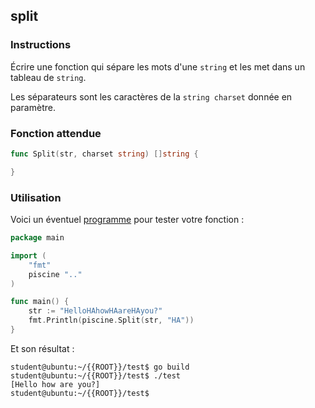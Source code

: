 ## split

### Instructions

Écrire une fonction qui sépare les mots d'une `string` et les met dans un tableau de `string`.

Les séparateurs sont les caractères de la `string charset` donnée en paramètre.

### Fonction attendue

```go
func Split(str, charset string) []string {

}
```

### Utilisation

Voici un éventuel [programme](TODO-LINK) pour tester votre fonction :

```go
package main

import (
	"fmt"
	piscine ".."
)

func main() {
	str := "HelloHAhowHAareHAyou?"
	fmt.Println(piscine.Split(str, "HA"))
}
```

Et son résultat :

```console
student@ubuntu:~/{{ROOT}}/test$ go build
student@ubuntu:~/{{ROOT}}/test$ ./test
[Hello how are you?]
student@ubuntu:~/{{ROOT}}/test$
```
